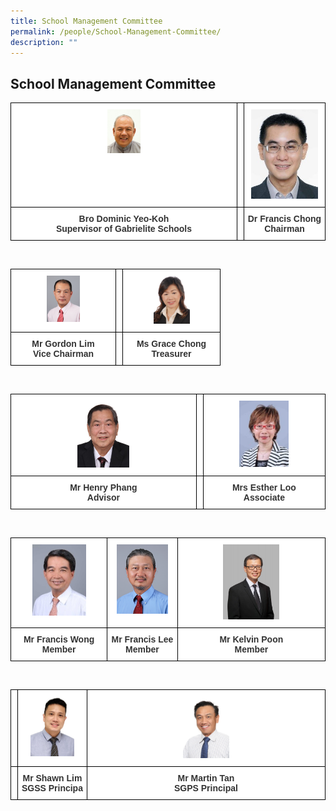 ```yaml
---
title: School Management Committee
permalink: /people/School-Management-Committee/
description: ""
---
```

## School Management Committee 



<style type="text/css">
.tg  {border-collapse:collapse;border-spacing:0;}
.tg td{border-color:black;border-style:solid;border-width:1px;font-family:Arial, sans-serif;font-size:14px;
  overflow:hidden;padding:10px 5px;word-break:normal;}
.tg th{border-color:black;border-style:solid;border-width:1px;font-family:Arial, sans-serif;font-size:14px;
  font-weight:normal;overflow:hidden;padding:10px 5px;word-break:normal;}
.tg .tg-tlx9{background-color:#FFF;color:#333;text-align:center;vertical-align:top}
.tg .tg-apyk{background-color:#FFF;color:#333;font-weight:bold;text-align:center;vertical-align:top}
</style>
<table class="tg">
<thead>
<tr>
    <th class="tg-tlx9"><img src="/images/Bro%20DOMINIC%20Yeo%20Koh.jpeg" style="width:15%"></th>
    <th class="tg-tlx9"></th>
    <th class="tg-tlx9"><img src="/images/Dr%20Francis%20Chong.jpeg" style="width:90%"></th>
  </tr>
</thead>
<tbody>
  <tr>
				<td class="tg-apyk"><span style="font-weight:bold;background-color:transparent">Bro Dominic Yeo-Koh</span><br>Supervisor of Gabrielite Schools<br></td>
    <td class="tg-apyk"><br></td>
    <td class="tg-apyk">Dr Francis Chong<br>Chairman</td>
  </tr>
</tbody>
</table>

<br>


<style type="text/css">
.tg  {border-collapse:collapse;border-spacing:0;}
.tg td{border-color:black;border-style:solid;border-width:1px;font-family:Arial, sans-serif;font-size:14px;
  overflow:hidden;padding:10px 5px;word-break:normal;}
.tg th{border-color:black;border-style:solid;border-width:1px;font-family:Arial, sans-serif;font-size:14px;
  font-weight:normal;overflow:hidden;padding:10px 5px;word-break:normal;}
.tg .tg-tlx9{background-color:#FFF;color:#333;text-align:center;vertical-align:top}
.tg .tg-apyk{background-color:#FFF;color:#333;font-weight:bold;text-align:center;vertical-align:top}
</style>
<table class="tg">
<thead>
<tr>
    <th class="tg-tlx9"><img src="/images/Mr%20Gordon%20Lim.png" style="width:34%"></th>
    <th class="tg-tlx9"></th>
    <th class="tg-tlx9"><img src="/images/Ms%20Grace%20Chong%20Member.jpg" style="width:40%"></th>
  </tr>
</thead>
<tbody>
  <tr>
				<td class="tg-apyk"><span style="font-weight:bold;background-color:transparent">Mr Gordon Lim</span><br>Vice Chairman<br></td>
    <td class="tg-apyk"><br></td>
    <td class="tg-apyk">Ms Grace Chong<br>Treasurer</td>
  </tr>
</tbody>
</table>

<br>

<style type="text/css">
.tg  {border-collapse:collapse;border-spacing:0;}
.tg td{border-color:black;border-style:solid;border-width:1px;font-family:Arial, sans-serif;font-size:14px;
  overflow:hidden;padding:10px 5px;word-break:normal;}
.tg th{border-color:black;border-style:solid;border-width:1px;font-family:Arial, sans-serif;font-size:14px;
  font-weight:normal;overflow:hidden;padding:10px 5px;word-break:normal;}
.tg .tg-tlx9{background-color:#FFF;color:#333;text-align:center;vertical-align:top}
.tg .tg-apyk{background-color:#FFF;color:#333;font-weight:bold;text-align:center;vertical-align:top}
</style>
<table class="tg">
<thead>
<tr>
    <th class="tg-tlx9"><img src="/images/Henry%20Phang.jpeg" style="width:29%"></th>
    <th class="tg-tlx9"></th>
    <th class="tg-tlx9"><img src="/images/Mrs%20Esther%20Loo.jpeg" style="width:43%"></th>
  </tr>
</thead>
<tbody>
  <tr>
				<td class="tg-apyk"><span style="font-weight:bold;background-color:transparent">Mr Henry Phang</span><br>Advisor<br></td>
    <td class="tg-apyk"><br></td>
    <td class="tg-apyk">Mrs Esther Loo<br>Associate</td>
  </tr>
</tbody>
</table>

<br>

<style type="text/css">
.tg  {border-collapse:collapse;border-spacing:0;}
.tg td{border-color:black;border-style:solid;border-width:1px;font-family:Arial, sans-serif;font-size:14px;
  overflow:hidden;padding:10px 5px;word-break:normal;}
.tg th{border-color:black;border-style:solid;border-width:1px;font-family:Arial, sans-serif;font-size:14px;
  font-weight:normal;overflow:hidden;padding:10px 5px;word-break:normal;}
.tg .tg-tlx9{background-color:#FFF;color:#333;text-align:center;vertical-align:top}
.tg .tg-apyk{background-color:#FFF;color:#333;font-weight:bold;text-align:center;vertical-align:top}
</style>
<table class="tg">
<thead>
<tr>
    <th class="tg-tlx9"><img src="/images/Mr%20Francis%20Wong.jpeg" style="width:60%"></th>
    <th class="tg-tlx9"><img src="/images/Mr%20Francis%20Lee.png" style="width:80%">
    </th><th class="tg-tlx9"><img src="/images/Mr%20Kelvin%20Poon.jpeg" style="width:40%">
  </th></tr>
</thead>
<tbody>
  <tr>
				<td class="tg-apyk"><span style="font-weight:bold;background-color:transparent">Mr Francis Wong</span><br>Member<br></td>
    <td class="tg-apyk">Mr Francis Lee<br>Member</td>
    <td class="tg-apyk">Mr Kelvin Poon<br>Member</td>
  </tr>
</tbody>
</table>

<br>

<style type="text/css">
.tg  {border-collapse:collapse;border-spacing:0;}
.tg td{border-color:black;border-style:solid;border-width:1px;font-family:Arial, sans-serif;font-size:14px;
  overflow:hidden;padding:10px 5px;word-break:normal;}
.tg th{border-color:black;border-style:solid;border-width:1px;font-family:Arial, sans-serif;font-size:14px;
  font-weight:normal;overflow:hidden;padding:10px 5px;word-break:normal;}
.tg .tg-tlx9{background-color:#FFF;color:#333;text-align:center;vertical-align:top}
.tg .tg-apyk{background-color:#FFF;color:#333;font-weight:bold;text-align:center;vertical-align:top}
</style>
<table class="tg">
<thead>
<tr>
    <th class="tg-tlx9"></th>
    <th class="tg-tlx9"><img src="/images/Mr%20Shawn%20Lim%20(Principal).jpeg" style="width:70%">
    </th><th class="tg-tlx9"><img src="/images/Mr%20Martin%20Tan%20Principal%20St%20Gabriel%20Primary.jpg" style="width:20%"></th>
  </tr>
</thead>
<tbody>
  <tr>
				<td class="tg-apyk"><span style="font-weight:bold;background-color:transparent"><br></span></td>
    <td class="tg-apyk">Mr Shawn Lim<br>SGSS Principa<br></td>
    <td class="tg-apyk">Mr Martin Tan<br>SGPS Principal</td>
  </tr>
</tbody>
</table>